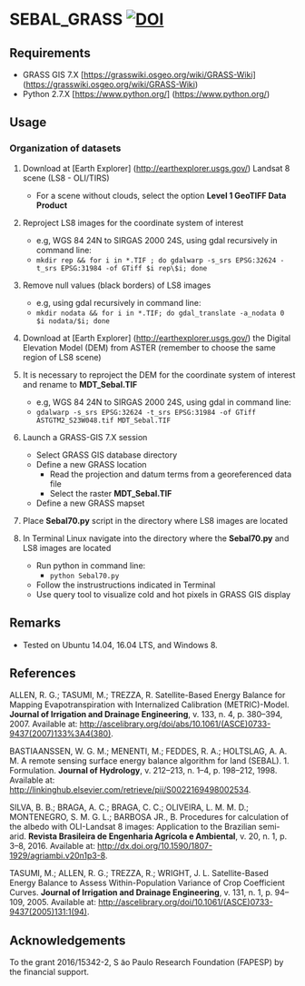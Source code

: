 # SEBAL_GRASS [![DOI](https://zenodo.org/badge/DOI/10.5281/zenodo.167350.svg)](https://doi.org/10.5281/zenodo.167350)

## Requirements

* GRASS GIS 7.X [https://grasswiki.osgeo.org/wiki/GRASS-Wiki] (https://grasswiki.osgeo.org/wiki/GRASS-Wiki)
* Python 2.7.X [https://www.python.org/] (https://www.python.org/)

## Usage

### Organization of datasets 

1. Download at [Earth Explorer] (http://earthexplorer.usgs.gov/) Landsat 8 scene (LS8 - OLI/TIRS)
    - For a scene without clouds, select the option **Level 1 GeoTIFF Data
    Product**

3. Reproject LS8 images for the coordinate system of interest
   - e.g, WGS 84 24N to SIRGAS 2000 24S, using gdal recursively in command line:
   - `mkdir rep && for i in *.TIF ; do gdalwarp -s_srs EPSG:32624 -t_srs EPSG:31984 -of GTiff $i rep\$i; done` 

4. Remove null values (black borders) of LS8 images 
   - e.g, using gdal recursively in command line:
   - `mkdir nodata && for i in *.TIF; do gdal_translate -a_nodata 0 $i nodata/$i; done` 

5. Download at [Earth Explorer] (http://earthexplorer.usgs.gov/) the Digital Elevation Model (DEM) from ASTER (remember to choose the same region of LS8 scene)
   
6. It is necessary to reproject the DEM for the coordinate system of interest and rename to **MDT_Sebal.TIF**
   - e.g, WGS 84 24N to SIRGAS 2000 24S, using gdal in command line:
   - `gdalwarp -s_srs EPSG:32624 -t_srs EPSG:31984 -of GTiff ASTGTM2_S23W048.tif MDT_Sebal.TIF` 

7. Launch a GRASS-GIS 7.X session
    - Select GRASS GIS database directory
    - Define a new GRASS location 
      - Read the projection and datum terms from a georeferenced data file
      - Select the raster **MDT_Sebal.TIF** 
    - Define a new GRASS mapset  

8. Place **Sebal70.py** script in the directory where LS8 images are located

9. In Terminal Linux navigate into the directory where the **Sebal70.py** and LS8 images are located
   - Run python in command line:
     - `python Sebal70.py`
   - Follow the instrustructions indicated in Terminal
   - Use query tool to visualize cold and hot pixels in GRASS GIS display

## Remarks

* Tested on Ubuntu 14.04, 16.04 LTS, and Windows 8.

## References

ALLEN, R. G.; TASUMI, M.; TREZZA, R. Satellite-Based Energy Balance for
Mapping Evapotranspiration with Internalized Calibration (METRIC)-Model. **Journal of
Irrigation and Drainage Engineering**, v. 133, n. 4, p. 380–394, 2007. Available at:
<http://ascelibrary.org/doi/abs/10.1061/(ASCE)0733-9437(2007)133%3A4(380)>.

BASTIAANSSEN, W. G. M.; MENENTI, M.; FEDDES, R. A.; HOLTSLAG, A.
A. M. A remote sensing surface energy balance algorithm for land (SEBAL). 1.
Formulation. **Journal of Hydrology**, v. 212–213, n. 1–4, p. 198–212, 1998. Available at:
<http://linkinghub.elsevier.com/retrieve/pii/S0022169498002534>.

SILVA, B. B.; BRAGA, A. C.; BRAGA, C. C.; OLIVEIRA, L. M. M. D.; MONTENEGRO,
S. M. G. L.; BARBOSA JR., B. Procedures for calculation of the albedo with
OLI-Landsat 8 images: Application to the Brazilian semi-arid. **Revista Brasileira
de Engenharia Agrícola e Ambiental**, v. 20, n. 1, p. 3–8, 2016. Available at:
<http://dx.doi.org/10.1590/1807-1929/agriambi.v20n1p3-8>.

TASUMI, M.; ALLEN, R. G.; TREZZA, R.; WRIGHT, J. L. Satellite-Based Energy
Balance to Assess Within-Population Variance of Crop Coefficient Curves. **Journal of
Irrigation and Drainage Engineering**, v. 131, n. 1, p. 94–109, 2005. Available at:
<http://ascelibrary.org/doi/10.1061/(ASCE)0733-9437(2005)131:1(94)>.

## Acknowledgements

To the grant 2016/15342-2, S ̃ao Paulo Research Foundation (FAPESP) by the financial support.


